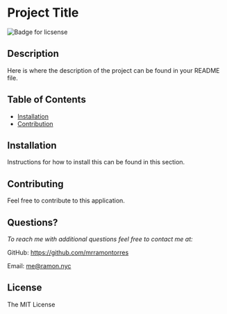 
# Project Title
![Badge for licsense](https://img.shields.io/badge/license-The%20MIT%20License-brightgreen)

## Description 
Here is where the description of the project can be found in your README file.



## Table of Contents
* [Installation](#installation)
* [Contribution](#contributing)

## Installation 
Instructions for how to install this can be found in this section.


## Contributing
Feel free to contribute to this application.


## Questions?
*To reach me with additional questions feel free to contact me at:*

GitHub: https://github.com/mrramontorres

Email: me@ramon.nyc


## License
The MIT License